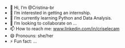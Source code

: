 - 👋 Hi, I’m @Cristina-br
- 👀 I’m interested in getting an internship.
- 🌱 I’m currently learning Python and Data Analysis.
- 💞️ I’m looking to collaborate on ...
- 📫 How to reach me: www.linkedin.com/in/criselecam
- 😄 Pronouns: she/her
- ⚡ Fun fact: ...

<!---
Cristina-br/Cristina-br is a ✨ special ✨ repository because its `README.md` (this file) appears on your GitHub profile.
You can click the Preview link to take a look at your changes.
--->
